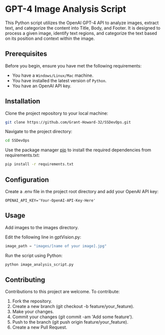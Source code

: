# GPT-4 Image Analysis Script

This Python script utilizes the OpenAI GPT-4 API to analyze images, extract text, and categorize the content into Title, Body, and Footer. It is designed to process a given image, identify text regions, and categorize the text based on its position and context within the image.

## Prerequisites

Before you begin, ensure you have met the following requirements:
* You have a `Windows/Linux/Mac` machine.
* You have installed the latest version of `Python`.
* You have an OpenAI API key.

## Installation

Clone the project repository to your local machine:

```bash
git clone https://github.com/Grant-Howard-32/SSDevOps.git
```

Navigate to the project directory:

```bash
cd SSDevOps
```

Use the package manager [pip](https://pip.pypa.io/en/stable/) to install the required dependencies from requirements.txt:

```bash
pip install -r requirements.txt
```

## Configuration

Create a .env file in the project root directory and add your OpenAI API key:

```
OPENAI_API_KEY='Your-OpenAI-API-Key-Here'
```

## Usage

Add images to the images directory.

Edit the following line in gptVision.py:

```python
image_path = "images/[name of your image].jpg"
```

Run the script using Python:

```bash
python image_analysis_script.py
```

## Contributing

Contributions to this project are welcome. To contribute:

1. Fork the repository.
2. Create a new branch (git checkout -b feature/your_feature).
3. Make your changes.
4. Commit your changes (git commit -am 'Add some feature').
5. Push to the branch (git push origin feature/your_feature).
6. Create a new Pull Request.



